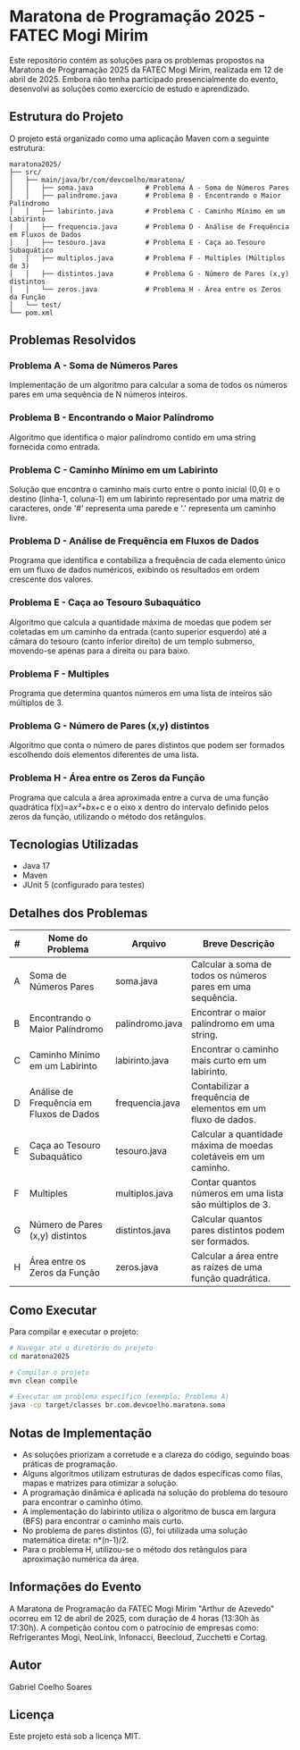 # Maratona de Programação 2025 - FATEC Mogi Mirim

Este repositório contém as soluções para os problemas propostos na Maratona de Programação 2025 da FATEC Mogi Mirim, realizada em 12 de abril de 2025. Embora não tenha participado presencialmente do evento, desenvolvi as soluções como exercício de estudo e aprendizado.

## Estrutura do Projeto

O projeto está organizado como uma aplicação Maven com a seguinte estrutura:

```
maratona2025/
├── src/
│   ├── main/java/br/com/devcoelho/maratona/
│   │   ├── soma.java             # Problema A - Soma de Números Pares
│   │   ├── palindromo.java       # Problema B - Encontrando o Maior Palíndromo
│   │   ├── labirinto.java        # Problema C - Caminho Mínimo em um Labirinto
│   │   ├── frequencia.java       # Problema D - Análise de Frequência em Fluxos de Dados
│   │   ├── tesouro.java          # Problema E - Caça ao Tesouro Subaquático
│   │   ├── multiplos.java        # Problema F - Multiples (Múltiplos de 3)
│   │   ├── distintos.java        # Problema G - Número de Pares (x,y) distintos
│   │   └── zeros.java            # Problema H - Área entre os Zeros da Função
│   └── test/
└── pom.xml
```

## Problemas Resolvidos

### Problema A - Soma de Números Pares
Implementação de um algoritmo para calcular a soma de todos os números pares em uma sequência de N números inteiros.

### Problema B - Encontrando o Maior Palíndromo
Algoritmo que identifica o maior palíndromo contido em uma string fornecida como entrada.

### Problema C - Caminho Mínimo em um Labirinto
Solução que encontra o caminho mais curto entre o ponto inicial (0,0) e o destino (linha-1, coluna-1) em um labirinto representado por uma matriz de caracteres, onde '#' representa uma parede e '.' representa um caminho livre.

### Problema D - Análise de Frequência em Fluxos de Dados
Programa que identifica e contabiliza a frequência de cada elemento único em um fluxo de dados numéricos, exibindo os resultados em ordem crescente dos valores.

### Problema E - Caça ao Tesouro Subaquático
Algoritmo que calcula a quantidade máxima de moedas que podem ser coletadas em um caminho da entrada (canto superior esquerdo) até a câmara do tesouro (canto inferior direito) de um templo submerso, movendo-se apenas para a direita ou para baixo.

### Problema F - Multiples
Programa que determina quantos números em uma lista de inteiros são múltiplos de 3.

### Problema G - Número de Pares (x,y) distintos
Algoritmo que conta o número de pares distintos que podem ser formados escolhendo dois elementos diferentes de uma lista.

### Problema H - Área entre os Zeros da Função
Programa que calcula a área aproximada entre a curva de uma função quadrática f(x)=a*x²+b*x+c e o eixo x dentro do intervalo definido pelos zeros da função, utilizando o método dos retângulos.

## Tecnologias Utilizadas

- Java 17
- Maven
- JUnit 5 (configurado para testes)

## Detalhes dos Problemas

| # | Nome do Problema | Arquivo | Breve Descrição |
|---|------------------|---------|-----------------|
| A | Soma de Números Pares | soma.java | Calcular a soma de todos os números pares em uma sequência. |
| B | Encontrando o Maior Palíndromo | palindromo.java | Encontrar o maior palíndromo em uma string. |
| C | Caminho Mínimo em um Labirinto | labirinto.java | Encontrar o caminho mais curto em um labirinto. |
| D | Análise de Frequência em Fluxos de Dados | frequencia.java | Contabilizar a frequência de elementos em um fluxo de dados. |
| E | Caça ao Tesouro Subaquático | tesouro.java | Calcular a quantidade máxima de moedas coletáveis em um caminho. |
| F | Multiples | multiplos.java | Contar quantos números em uma lista são múltiplos de 3. |
| G | Número de Pares (x,y) distintos | distintos.java | Calcular quantos pares distintos podem ser formados. |
| H | Área entre os Zeros da Função | zeros.java | Calcular a área entre as raízes de uma função quadrática. |

## Como Executar

Para compilar e executar o projeto:

```bash
# Navegar até o diretório do projeto
cd maratona2025

# Compilar o projeto
mvn clean compile

# Executar um problema específico (exemplo: Problema A)
java -cp target/classes br.com.devcoelho.maratona.soma
```

## Notas de Implementação

- As soluções priorizam a corretude e a clareza do código, seguindo boas práticas de programação.
- Alguns algoritmos utilizam estruturas de dados específicas como filas, mapas e matrizes para otimizar a solução.
- A programação dinâmica é aplicada na solução do problema do tesouro para encontrar o caminho ótimo.
- A implementação do labirinto utiliza o algoritmo de busca em largura (BFS) para encontrar o caminho mais curto.
- No problema de pares distintos (G), foi utilizada uma solução matemática direta: n*(n-1)/2.
- Para o problema H, utilizou-se o método dos retângulos para aproximação numérica da área.

## Informações do Evento

A Maratona de Programação da FATEC Mogi Mirim "Arthur de Azevedo" ocorreu em 12 de abril de 2025, com duração de 4 horas (13:30h às 17:30h). A competição contou com o patrocínio de empresas como: Refrigerantes Mogi, NeoLink, Infonacci, Beecloud, Zucchetti e Cortag.

## Autor

Gabriel Coelho Soares

## Licença

Este projeto está sob a licença MIT.

